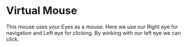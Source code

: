 # Virtual Mouse 
This mouse uses your Eyes as a mouse. Here we use our Right eye for navigation and Left eye for clicking. By winking with our left eye we can click.
